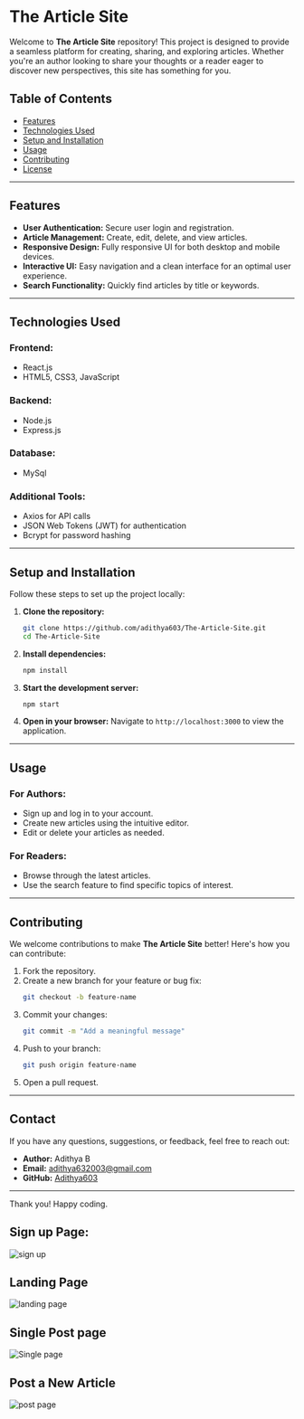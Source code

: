 # The Article Site

Welcome to **The Article Site** repository! This project is designed to provide a seamless platform for creating, sharing, and exploring articles. Whether you're an author looking to share your thoughts or a reader eager to discover new perspectives, this site has something for you.

## Table of Contents

- [Features](#features)
- [Technologies Used](#technologies-used)
- [Setup and Installation](#setup-and-installation)
- [Usage](#usage)
- [Contributing](#contributing)
- [License](#license)

---

## Features

- **User Authentication:** Secure user login and registration.
- **Article Management:** Create, edit, delete, and view articles.
- **Responsive Design:** Fully responsive UI for both desktop and mobile devices.
- **Interactive UI:** Easy navigation and a clean interface for an optimal user experience.
- **Search Functionality:** Quickly find articles by title or keywords.

---

## Technologies Used

### Frontend:

- React.js
- HTML5, CSS3, JavaScript

### Backend:

- Node.js
- Express.js

### Database:

- MySql

### Additional Tools:

- Axios for API calls
- JSON Web Tokens (JWT) for authentication
- Bcrypt for password hashing

---

## Setup and Installation

Follow these steps to set up the project locally:

1. **Clone the repository:**

   ```bash
   git clone https://github.com/adithya603/The-Article-Site.git
   cd The-Article-Site
   ```

2. **Install dependencies:**

   ```bash
   npm install
   ```

3. **Start the development server:**

   ```bash
   npm start
   ```

4. **Open in your browser:** Navigate to `http://localhost:3000` to view the application.

---

## Usage

### For Authors:

- Sign up and log in to your account.
- Create new articles using the intuitive editor.
- Edit or delete your articles as needed.

### For Readers:

- Browse through the latest articles.
- Use the search feature to find specific topics of interest.

---

## Contributing

We welcome contributions to make **The Article Site** better! Here's how you can contribute:

1. Fork the repository.
2. Create a new branch for your feature or bug fix:
   ```bash
   git checkout -b feature-name
   ```
3. Commit your changes:
   ```bash
   git commit -m "Add a meaningful message"
   ```
4. Push to your branch:
   ```bash
   git push origin feature-name
   ```
5. Open a pull request.

---

## Contact

If you have any questions, suggestions, or feedback, feel free to reach out:

- **Author:** Adithya B
- **Email:** [adithya632003@gmail.com](mailto\:adithya632003@gmail.com)
- **GitHub:** [Adithya603](https://github.com/adithya603)

---

Thank you! Happy coding.

## Sign up Page:
![sign up](https://github.com/adithya603/The-Article-Site/assets/130771002/36daeeb0-3287-4adc-b22e-216c19f5623e)

## Landing Page
![landing page](https://github.com/adithya603/The-Article-Site/assets/130771002/8081a099-a8ac-4e01-81e4-600eb9ed30ca) 

## Single Post page
![Single page](https://github.com/adithya603/The-Article-Site/assets/130771002/69b2e8f3-1bff-4e04-a926-f1ef4ec00d6b)

## Post a New Article
![post page](https://github.com/adithya603/The-Article-Site/assets/130771002/2d079cc4-d828-4407-aacf-225342cb390f)
